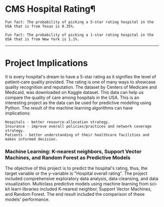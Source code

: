 # CMS Hospital Rating¶


	Fun fact: The probability of picking a 5-star rating hospital in the USA that is from Texas is 0.35%.
	
	Fun fact: The probability of picking a 1-star rating hospital in the USA that is from New York is 1.1%.
-----------------------------------------------------------------------------------------------------------------   

# Project Implications 
It is every hospital's dream to have a 5-star rating as it signifies the level of patient-care quality provided. The rating is one of many ways to showcase quality recognition and reputation. The dataset by Centers of Medicare and Medicaid, was downloaded on Kaggle dataset. This data can help us compare the quality of care among hospitals in the USA. This is an interesting project as the data can be used for predictive modeling using Python. The result of the machine learning algorithms can have implications:


	Hospitals - better resource-allocation strategy.
	Insurance - improve overall policies/practices and network coverage strategy.
	Patients - better understanding of their healthcare facilities and makes informed decision.



### Machine Learning: K-nearest neighbors, Support Vector Machines, and Random Forest as Predictive Models 
The objective of this project is to predict the hospital's rating, thus, the target variable or the y-variable is "Hospital overall rating". The project included comprehensive exploratory data analysis, data cleansing, and data visualization. Multiclass predictive models using machine learning from sci-kit learn libraries included K-nearest neighbor, Support Vector Machines, and Random Forest. The end result included the comparison of these models' performance.
